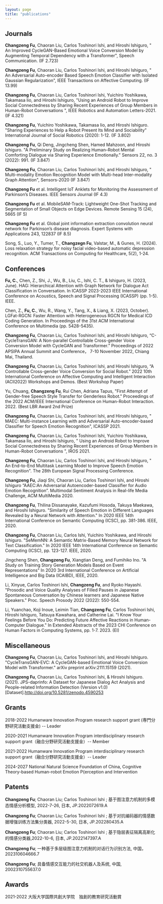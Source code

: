```yaml
---
layout: page
title: "publications"
---
```


## Journals


**Changzeng Fu**, Chaoran Liu, Carlos Toshinori Ishi, and Hiroshi Ishiguro, " An Improved CycleGAN-Based Emotional Voice Conversion Model by Augmenting Temporal Dependency with a Transformer", Speech Communication. (IF 2.723)

**Changzeng Fu**, Chaoran Liu, Carlos Toshinori Ishi, and Hiroshi Ishiguro, " An Adversarial Auto-encoder Based Speech Emotion Classifier with Isolated Gaussian Regularization", IEEE Transactions on Affective Computing. (IF 13.99)

**Changzeng Fu**, Chaoran Liu, Carlos Toshinori Ishi, Yuichiro Yoshikawa, Takamasa Iio, and Hiroshi Ishiguro, "Using an Android Robot to Improve Social Connectedness by Sharing Recent Experiences of Group Members in Human-Robot Conversations ", IEEE Robotics and Automation Letters-2021. (IF 4.321)

**Changzeng Fu**, Yuichiro Yoshikawa, Takamasa Iio, and Hiroshi Ishiguro. "Sharing Experiences to Help a Robot Present Its Mind and Sociability" International Journal of Social Robotics (2020): 1-12. (IF 3.802)

**Changzeng Fu**, Qi Deng, Jingcheng Shen, Hamed Mahzoon, and Hiroshi Ishiguro. "A Preliminary Study on Realizing Human–Robot Mental Comforting Dialogue via Sharing Experience Emotionally." Sensors 22, no. 3 (2022): 991. (IF 3.847)

**Changzeng Fu**, Chaoran Liu, Carlos Toshinori Ishi, and Hiroshi Ishiguro, " Multi-modality Emotion Recognition Model with Multi-head Inter-modality Graph Attention", Sensors-2020 (IF 3.847)

**Changzeng Fu** et al. Intelligent IoT Anklets for Monitoring the Assessment of Parkinson’s Diseases. IEEE Sensors Journal (IF 4.3)

**Changzeng Fu** et al. MobileSAM-Track: Lightweight One-Shot Tracking and Segmentation of Small Objects on Edge Devices. Remote Sensing 15 (24), 5665 (IF 5)

**Changzeng Fu** et al. Global joint information extraction convolution neural network for Parkinson’s disease diagnosis. Expert Systems with Applications 243, 122837 (IF 8.5)

Song, S., Luo, Y., Tumer, T., **Changzegn Fu**, Valstar, M., & Gunes, H. (2024). Loss relaxation strategy for noisy facial video-based automatic depression recognition. ACM Transactions on Computing for Healthcare, 5(2), 1-24.


## Conferences

**Fu, C.**, Chen, Z., Shi, J., Wu, B., Liu, C., Ishi, C. T., & Ishiguro, H. (2023, June). HAG: Hierarchical Attention with Graph Network for Dialogue Act Classification in Conversation. In ICASSP 2023-2023 IEEE International Conference on Acoustics, Speech and Signal Processing (ICASSP) (pp. 1-5). IEEE.

Chen, Z., **Fu, C.**, Wu, R., Wang, Y., Tang, X., & Liang, X. (2023, October). LGFat-RGCN: Faster Attention with Heterogeneous RGCN for Medical ICD Coding Generation. In Proceedings of the 31st ACM International Conference on Multimedia (pp. 5428-5435).

**Changzeng Fu**, Chaoran Liu, Carlos Toshinori Ishi, and Hiroshi Ishiguro, “C-CycleTransGAN: A Non-parallel Controllable Cross-gender Voice Conversion Model with CycleGAN and Transformer.” Proceedings of 2022 APSIPA Annual Summit and Conference， 7-10 November 2022, Chiang Mai, Thailand. 

**Changzeng Fu**, Chaoran Liu, Carlos Toshinori Ishi, and Hiroshi Ishiguro, “A Controllable Cross-gender Voice Conversion for Social Robot.” 2022 10th International Conference on Affective Computing and Intelligent Interaction (ACII2022) Workshops and Demos. (Best Workshop Paper)

Yu, Chuang, **Changzeng Fu**, Rui Chen, Adriana Tapus, "First Attempt of Gender-free Speech Style Transfer for Genderless Robot." Proceedings of the 2022 ACM/IEEE International Conference on Human-Robot Interaction. 2022. (Best LBR Award 2nd Prize)

**Changzeng Fu**, Chaoran Liu, Carlos Toshinori Ishi, and Hiroshi Ishiguro, " MAEC: Multi-instance Learning with and Adversarial Auto-encoder-based Classifier for Speech Emotion Recognition", ICASSP 2021.

**Changzeng Fu**, Chaoran Liu, Carlos Toshinori Ishi, Yuichiro Yoshikawa, Takamasa Iio, and Hiroshi Ishiguro, " Using an Android Robot to Improve Social Connectedness by Sharing Recent Experiences of Group Members in Human-Robot Conversations ", IROS 2021.

**Changzeng Fu**, Chaoran Liu, Carlos Toshinori Ishi, and Hiroshi Ishiguro, " An End-to-End Multitask Learning Model to Improve Speech Emotion Recognition". The 28th European Signal Processing Conference.

**Changzeng Fu**, Jiaqi Shi, Chaoran Liu, Carlos Toshinori Ishi, and Hiroshi Ishiguro “AAEC:An Adversarial Autoencoder-based Classifier for Audio Emotion Recognition”. Multimodal Sentiment Analysis in Real-life Media Challenge, ACM MultiMedia 2020.

**Changzeng Fu**, Thilina Dissanayake, Kazufumi Hosoda, Takuya Maekawa, and Hiroshi Ishiguro. "Similarity of Speech Emotion in Different Languages Revealed by a Neural Network with Attention." In 2020 IEEE 14th International Conference on Semantic Computing (ICSC), pp. 381-386. IEEE, 2020.

**Changzeng Fu**, Chaoran Liu, Carlos Ishi, Yuichiro Yoshikawa, and Hiroshi Ishiguro. "SeMemNN: A Semantic Matrix-Based Memory Neural Network for Text Classification." In 2020 IEEE 14th International Conference on Semantic Computing (ICSC), pp. 123-127. IEEE, 2020.

Jingcheng Shen, **Changzeng Fu**, Xiangtian Deng, and Fumihiko Ino. "A Study on Training Story Generation Models Based on Event Representations" In 2020 3rd International Conference on Artificial Intelligence and Big Data (ICAIBD), IEEE, 2020.

Li, Xinyue, Carlos Toshinori Ishi, **Changzeng Fu**, and Ryoko Hayashi. "Prosodic and Voice Quality Analyses of Filled Pauses in Japanese Spontaneous Conversation by Chinese learners and Japanese Native Speakers." Proc. Speech Prosody 2022 (2022): 550-554.

Li, Yuanchao, Koji Inoue, Leimin Tian, **Changzeng Fu**, Carlos Toshinori Ishi, Hiroshi Ishiguro, Tatsuya Kawahara, and Catherine Lai. "I Know Your Feelings Before You Do: Predicting Future Affective Reactions in Human-Computer Dialogue." In Extended Abstracts of the 2023 CHI Conference on Human Factors in Computing Systems, pp. 1-7. 2023. (EI)

## Miscellaneous

**Changzeng Fu**, Chaoran Liu, Carlos Toshinori Ishi, and Hiroshi Ishiguro. "CycleTransGAN-EVC: A CycleGAN-based Emotional Voice Conversion Model with Transformer." arXiv preprint arXiv:2111.15159 (2021).

**Changzeng Fu**, Chaoran Liu, Carlos Toshinori Ishi, & Hiroshi Ishiguro. (2021). JPS-daprinfo: A Dataset for Japanese Dialog Act Analysis and People-related Information Detection (Version v1.0) [Dataset].http://doi.org/10.5281/zenodo.4590253


## Grants

2018-2022 Humanware Innovation Program research support grant (専門分野研究活動支援金) -- Leader

2020-2021 Humanware Innovation Program interdisciplinary research support grant（融合分野研究活動支援金）-- Member

2021-2022 Humanware Innovation Program interdisciplinary research support grant（融合分野研究活動支援金）-- Leader

2024-2027  National Natural Science Foundation of China, Cognitive Theory-based Human-robot Emotion P{erception and Intervention


## Patents

**Changzeng Fu**; Chaoran Liu; Carlos Toshinori Ishi ; 基于图注意力机制的多模态情感分析模型, 2022-7-26, 日本, JP.2022072619.A

**Changzeng Fu**; Chaoran Liu; Carlos Toshinori Ishi ; 基于对抗编码器的情感数据增强训练方法集分类器, 2022-5-30, 日本, JP.202280435.A

**Changzeng Fu**; Chaoran Liu; Carlos Toshinori Ishi ; 基于隐层表征隔离高斯化的情感分类器,2022-10-6, 日本, JP.2022147397.A

**Changzeng Fu**;  一种基于多层级图注意力机制的对话行为识别方法, 中国，202310604666.7

**Changzeng Fu**;  具备情感交互能力的社交机器人及系统, 中国, 2002310755637.0


## Awards

2021-2022 大阪大学国際共創大学院　独創的教育研究活動賞

